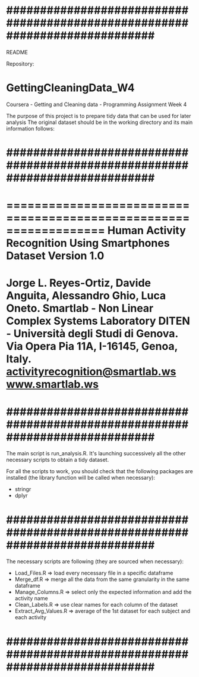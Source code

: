 # ############################################################################ #
README

Repository:
# GettingCleaningData_W4
Coursera - Getting and Cleaning data - Programming Assignment Week 4

The purpose of this project is to prepare tidy data that can be used for later analysis
The original dataset should be in the working directory and its main information follows: 
# ############################################################################ #
==================================================================
Human Activity Recognition Using Smartphones Dataset
Version 1.0
==================================================================
Jorge L. Reyes-Ortiz, Davide Anguita, Alessandro Ghio, Luca Oneto.
Smartlab - Non Linear Complex Systems Laboratory
DITEN - Università degli Studi di Genova.
Via Opera Pia 11A, I-16145, Genoa, Italy.
activityrecognition@smartlab.ws
www.smartlab.ws
==================================================================
# ############################################################################ #
The main script is run_analysis.R. 
It's launching successively all the other necessary scripts to obtain a tidy dataset.

For all the scripts to work, you should check that the following packages are installed
(the library function will be called when necessary):
- stringr
- dplyr

# ############################################################################ #

The necessary scripts are following (they are sourced when necessary):
- Load_Files.R => load every necessary file in a specific dataframe
- Merge_df.R => merge all the data from the same granularity in the same dataframe
- Manage_Columns.R => select only the expected information and add the activity name
- Clean_Labels.R => use clear names for each column of the dataset
- Extract_Avg_Values.R => average of the 1st dataset for each subject and each activity

# ############################################################################ #

